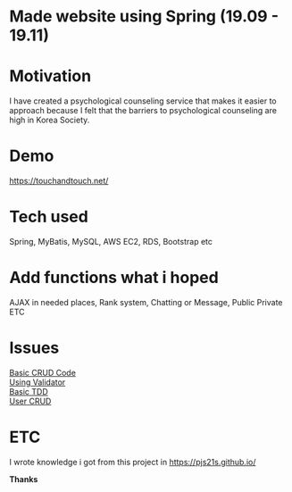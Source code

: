 # Made website using Spring (19.09 - 19.11)

# Motivation

I have created a psychological counseling service that makes it easier to approach because I felt that the barriers to psychological counseling are high in Korea Society.

# Demo

<https://touchandtouch.net/>

# Tech used

Spring, MyBatis, MySQL, AWS EC2, RDS, Bootstrap etc

# Add functions what i hoped

AJAX in needed places, Rank system, Chatting or Message, Public Private ETC

# Issues

[Basic CRUD Code](https://pjs21s.github.io/springcrud/)  
[Using Validator](https://pjs21s.github.io/Spring-Validator/)  
[Basic TDD](https://pjs21s.github.io/TDDbasic/)  
[User CRUD](https://pjs21s.github.io/spring-usercrud/)
# ETC

I wrote knowledge i got from this project in <https://pjs21s.github.io/>

**Thanks**
